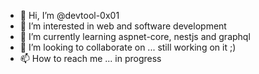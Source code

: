 - 👋  Hi, I’m @devtool-0x01
- 👀  I’m interested in web and software development
- 🌱  I’m currently learning aspnet-core, nestjs and graphql
- 💞️  I’m looking to collaborate on ... still working on it ;)
- 📫  How to reach me ... in progress

<!---
devtool-0x01/devtool-0x01 is a ✨ special ✨ repository because its `README.md` (this file) appears on your GitHub profile.
You can click the Preview link to take a look at your changes.
--->
